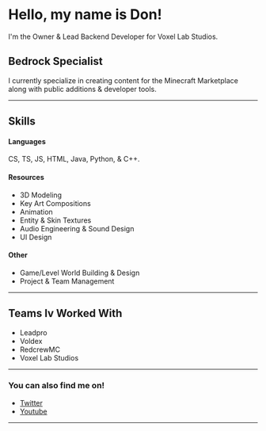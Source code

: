 # Hello, my name is Don!

I'm the Owner & Lead Backend Developer for Voxel Lab Studios.

## Bedrock Specialist

I currently specialize in creating content for the Minecraft Marketplace along with public additions & developer tools.

***

## Skills
#### Languages

CS, TS, JS, HTML, Java, Python, & C++.

#### Resources
- 3D Modeling
- Key Art Compositions
- Animation
- Entity & Skin Textures
- Audio Engineering & Sound Design
- UI Design 
#### Other
- Game/Level World Building & Design
- Project & Team Management

***

## Teams Iv Worked With
- Leadpro
- Voldex
- RedcrewMC
- Voxel Lab Studios

***

### You can also find me on!
* [Twitter](https://twitter.com/donthedev)
* [Youtube](https://www.youtube.com/c/DonTheDevMC)

***
